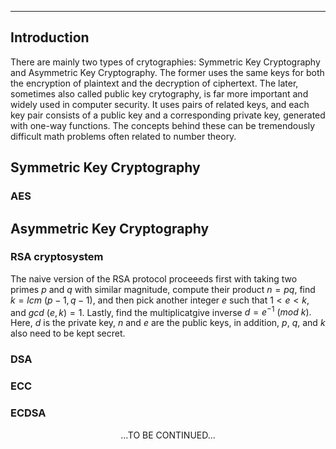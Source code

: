 ***
## Introduction
There are mainly two types of crytographies: Symmetric Key Cryptography and Asymmetric Key Cryptography.
The former uses the same keys for both the encryption of plaintext and the decryption of ciphertext. 
The later, sometimes also called public key crytography, is far more important and widely used in computer security. 
It uses pairs of related keys, and each key pair consists of a public key and a corresponding private key, generated with one-way functions. 
The concepts behind these can be tremendously difficult math problems often related to number theory.

## Symmetric Key Cryptography
### AES

## Asymmetric Key Cryptography
### RSA cryptosystem 
The naive version of the RSA protocol proceeeds first with taking two primes $p$ and $q$ with similar magnitude, compute their product $n=pq,$ find $k=lcm{\:}(p-1,q-1),$ and then pick another integer $e$ such that ${1}{<}{e}{<}{k},$ and $gcd{\:}(e,k)=1.$ Lastly, find the multiplicatgive inverse $d=e^{-1}{\:}(mod{\:}k).$ Here, ${d}$ is the private key, $n$ and $e$ are the public keys, in addition, $p$, $q$, and $k$ also need to be kept secret.

### DSA
### ECC
### ECDSA
  
  
<p/><p align="center">...TO BE CONTINUED...<p/>
<p/><script type="text/javascript" charset="utf-8" src=" https://cdn.mathjax.org/mathjax/latest/MathJax.js?config=TeX-AMS-MML_HTMLorMML, https://vincenttam.github.io/javascripts/MathJaxLocal.js"></script>
